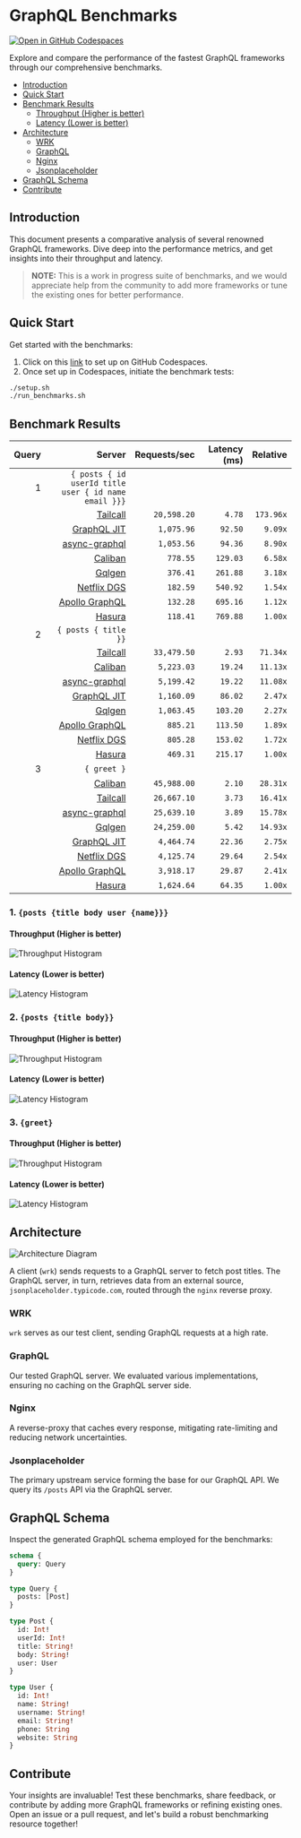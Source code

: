 # GraphQL Benchmarks <!-- omit from toc -->

[![Open in GitHub Codespaces](https://github.com/codespaces/badge.svg)](https://codespaces.new/tailcallhq/graphql-benchmarks)

Explore and compare the performance of the fastest GraphQL frameworks through our comprehensive benchmarks.

- [Introduction](#introduction)
- [Quick Start](#quick-start)
- [Benchmark Results](#benchmark-results)
  - [Throughput (Higher is better)](#throughput-higher-is-better)
  - [Latency (Lower is better)](#latency-lower-is-better)
- [Architecture](#architecture)
  - [WRK](#wrk)
  - [GraphQL](#graphql)
  - [Nginx](#nginx)
  - [Jsonplaceholder](#jsonplaceholder)
- [GraphQL Schema](#graphql-schema)
- [Contribute](#contribute)

[Tailcall]: https://github.com/tailcallhq/tailcall
[Gqlgen]: https://github.com/99designs/gqlgen
[Apollo GraphQL]: https://github.com/apollographql/apollo-server
[Netflix DGS]: https://github.com/netflix/dgs-framework
[Caliban]: https://github.com/ghostdogpr/caliban
[async-graphql]: https://github.com/async-graphql/async-graphql
[Hasura]: https://github.com/hasura/graphql-engine
[GraphQL JIT]: https://github.com/zalando-incubator/graphql-jit

## Introduction

This document presents a comparative analysis of several renowned GraphQL frameworks. Dive deep into the performance metrics, and get insights into their throughput and latency.

> **NOTE:** This is a work in progress suite of benchmarks, and we would appreciate help from the community to add more frameworks or tune the existing ones for better performance.

## Quick Start

Get started with the benchmarks:

1. Click on this [link](https://codespaces.new/tailcallhq/graphql-benchmarks) to set up on GitHub Codespaces.
2. Once set up in Codespaces, initiate the benchmark tests:

```bash
./setup.sh
./run_benchmarks.sh
```

## Benchmark Results

<!-- PERFORMANCE_RESULTS_START -->

| Query | Server | Requests/sec | Latency (ms) | Relative |
|-------:|--------:|--------------:|--------------:|---------:|
| 1 | `{ posts { id userId title user { id name email }}}` |
|| [Tailcall] | `20,598.20` | `4.78` | `173.96x` |
|| [GraphQL JIT] | `1,075.96` | `92.50` | `9.09x` |
|| [async-graphql] | `1,053.56` | `94.36` | `8.90x` |
|| [Caliban] | `778.55` | `129.03` | `6.58x` |
|| [Gqlgen] | `376.41` | `261.88` | `3.18x` |
|| [Netflix DGS] | `182.59` | `540.92` | `1.54x` |
|| [Apollo GraphQL] | `132.28` | `695.16` | `1.12x` |
|| [Hasura] | `118.41` | `769.88` | `1.00x` |
| 2 | `{ posts { title }}` |
|| [Tailcall] | `33,479.50` | `2.93` | `71.34x` |
|| [Caliban] | `5,223.03` | `19.24` | `11.13x` |
|| [async-graphql] | `5,199.42` | `19.22` | `11.08x` |
|| [GraphQL JIT] | `1,160.09` | `86.02` | `2.47x` |
|| [Gqlgen] | `1,063.45` | `103.20` | `2.27x` |
|| [Apollo GraphQL] | `885.21` | `113.50` | `1.89x` |
|| [Netflix DGS] | `805.28` | `153.02` | `1.72x` |
|| [Hasura] | `469.31` | `215.17` | `1.00x` |
| 3 | `{ greet }` |
|| [Caliban] | `45,988.00` | `2.10` | `28.31x` |
|| [Tailcall] | `26,667.10` | `3.73` | `16.41x` |
|| [async-graphql] | `25,639.10` | `3.89` | `15.78x` |
|| [Gqlgen] | `24,259.00` | `5.42` | `14.93x` |
|| [GraphQL JIT] | `4,464.74` | `22.36` | `2.75x` |
|| [Netflix DGS] | `4,125.74` | `29.64` | `2.54x` |
|| [Apollo GraphQL] | `3,918.17` | `29.87` | `2.41x` |
|| [Hasura] | `1,624.64` | `64.35` | `1.00x` |

<!-- PERFORMANCE_RESULTS_END -->



### 1. `{posts {title body user {name}}}`
#### Throughput (Higher is better)

![Throughput Histogram](assets/req_sec_histogram1.png)

#### Latency (Lower is better)

![Latency Histogram](assets/latency_histogram1.png)

### 2. `{posts {title body}}`
#### Throughput (Higher is better)

![Throughput Histogram](assets/req_sec_histogram2.png)

#### Latency (Lower is better)

![Latency Histogram](assets/latency_histogram2.png)

### 3. `{greet}`
#### Throughput (Higher is better)

![Throughput Histogram](assets/req_sec_histogram3.png)

#### Latency (Lower is better)

![Latency Histogram](assets/latency_histogram3.png)

## Architecture

![Architecture Diagram](assets/architecture.png)

A client (`wrk`) sends requests to a GraphQL server to fetch post titles. The GraphQL server, in turn, retrieves data from an external source, `jsonplaceholder.typicode.com`, routed through the `nginx` reverse proxy.

### WRK

`wrk` serves as our test client, sending GraphQL requests at a high rate.

### GraphQL

Our tested GraphQL server. We evaluated various implementations, ensuring no caching on the GraphQL server side.

### Nginx

A reverse-proxy that caches every response, mitigating rate-limiting and reducing network uncertainties.

### Jsonplaceholder

The primary upstream service forming the base for our GraphQL API. We query its `/posts` API via the GraphQL server.

## GraphQL Schema

Inspect the generated GraphQL schema employed for the benchmarks:

```graphql
schema {
  query: Query
}

type Query {
  posts: [Post]
}

type Post {
  id: Int!
  userId: Int!
  title: String!
  body: String!
  user: User
}

type User {
  id: Int!
  name: String!
  username: String!
  email: String!
  phone: String
  website: String
}
```

## Contribute

Your insights are invaluable! Test these benchmarks, share feedback, or contribute by adding more GraphQL frameworks or refining existing ones. Open an issue or a pull request, and let's build a robust benchmarking resource together!
